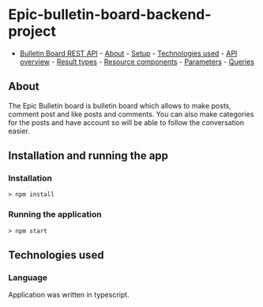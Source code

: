 # Epic-bulletin-board-backend-project

<!-- TOC depthFrom:1 depthTo:2 withLinks:1 updateOnSave:1 orderedList:0 -->

- [Bulletin Board REST API](#crossref-rest-api) - [About](#about) - [Setup](#setup) - [Technologies used](#technologies-used) - [API overview](#api-overview) - [Result types](#result-types) - [Resource components](#resource-components) - [Parameters](#parameters) - [Queries](#queries)

<!-- /TOC -->

## About

The Epic Bulletin board is bulletin board which allows to make posts, comment post and like posts and comments.
You can also make categories for the posts and have account so will be able to follow the conversation easier.

## Installation and running the app

### Installation

`> npm install`

### Running the application

`> npm start`

## Technologies used

### Language

Application was written in typescript.
